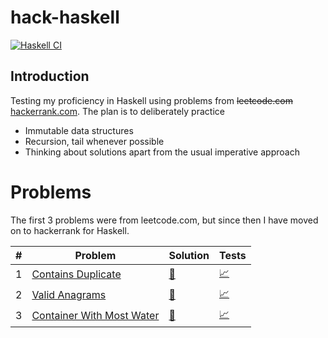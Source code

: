 # hack-haskell
[![Haskell CI](https://github.com/ltbringer/leetcode-haskell/actions/workflows/haskell.yml/badge.svg?branch=main)](https://github.com/ltbringer/leetcode-haskell/actions/workflows/haskell.yml)

## Introduction

Testing my proficiency in Haskell using problems from ~~leetcode.com~~ [hackerrank.com](https://www.hackerrank.com/). The plan is to deliberately practice

- Immutable data structures
- Recursion, tail whenever possible
- Thinking about solutions apart from the usual imperative approach

# Problems

The first 3 problems were from leetcode.com, but since then I have moved on to hackerrank for Haskell.

| # | Problem                        | Solution                        | Tests                                             |
|---|--------------------------------|---------------------------------|---------------------------------------------------|
| 1 | [Contains Duplicate][1]        | [:green_book:](./src/Lib217.hs) | [:chart_with_upwards_trend:](./test/LC217Spec.hs) |
| 2 | [Valid Anagrams][2]            | [:green_book:](./src/Lib242.hs) | [:chart_with_upwards_trend:](./test/LC242Spec.hs) |
| 3 | [Container With Most Water][3] | [:orange_book:](./src/Lib11.hs) | [:chart_with_upwards_trend:](./test/LC11Spec.hs)  |


[1]: https://leetcode.com/problems/contains-duplicate/
[2]: https://leetcode.com/problems/valid-anagram/
[3]: https://leetcode.com/problems/container-with-most-water/
